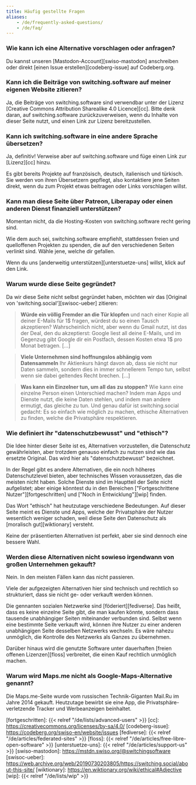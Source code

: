 ```yaml
---
title: Häufig gestellte Fragen
aliases:
    - /de/frequently-asked-questions/
    - /de/faq/
---
```


### Wie kann ich eine Alternative vorschlagen oder anfragen?

Du kannst unseren [Mastodon-Account][swiso-mastodon] anschreiben oder direkt [einen Issue erstellen][codeberg-issue] auf Codeberg.org.


### Kann ich die Beiträge von switching.software auf meiner eigenen Website zitieren?

Ja, die Beiträge von switching.software sind verwendbar unter der Lizenz [Creative Commons Attribution Sharealike 4.0 Licence][cc]. Bitte denk daran, auf switching.software zurückzuverweisen, wenn du Inhalte von dieser Seite nutzt, und einen Link zur Lizenz bereitzustellen.


### Kann ich switching.software in eine andere Sprache übersetzen?

Ja, definitiv! Verweise aber auf switching.software und füge einen Link zur [Lizenz][cc] hinzu.

Es gibt bereits Projekte auf französisch, deutsch, italienisch und türkisch. Sie werden von ihren Übersetzern gepflegt, also kontaktiere jene Seiten direkt, wenn du zum Projekt etwas beitragen oder Links vorschlagen willst.


### Kann man diese Seite über Patreon, Liberapay oder einen anderen Dienst finanziell unterstützen?

Momentan nicht, da die Hosting-Kosten von switching.software recht gering sind.

Wie dem auch sei, switching.software empfiehlt, stattdessen freien und quelloffenen Projekten zu spenden, die auf den verschiedenen Seiten verlinkt sind. Wähle jene, welche dir gefallen.

Wenn du uns [anderweitig unterstützen][unterstuetze-uns] willst, klick auf den Link.


### Warum wurde diese Seite gegründet?

Da wir diese Seite nicht selbst gegründet haben, möchten wir das [Original von 'switching.social'][swisoc-ueber] zitieren:

> **Würde ein völlig Fremder an die Tür klopfen** und nach einer Kopie all deiner E-Mails für 1$ fragen, würdest du so einen Tausch akzeptieren? Wahrscheinlich nicht, aber wenn du Gmail nutzt, ist das der Deal, den du akzeptierst: Google liest all deine E-Mails, und im Gegenzug gibt Google dir ein Postfach, dessen Kosten etwa 1$ pro Monat betragen. [...] 

> **Viele Unternehmen sind hoffnungslos abhängig vom Datensammeln** Ihr Aktienkurs hängt davon ab, dass sie nicht nur Daten sammeln, sondern dies in immer schnellerem Tempo tun, selbst wenn sie dabei geltendes Recht brechen. [...]

> **Was kann ein Einzelner tun, um all das zu stoppen?** Wie kann eine einzelne Person einen Unterschied machen? Indem man Apps und Dienste nutzt, die keine Daten stehlen, und indem man andere ermutigt, das gleiche zu tun. Und genau dafür ist switching.social gedacht: Es so einfach wie möglich zu machen, ethische Alternativen zu finden, welche die Privatsphäre respektieren.


### Wie definiert ihr "datenschutzbewusst" und "ethisch"?

Die Idee hinter dieser Seite ist es, Alternativen vorzustellen, die Datenschutz gewährleisten, aber trotzdem genauso einfach zu nutzen sind wie das ersetzte Original. Das wird hier als "datenschutzbewusst" bezeichnet.

In der Regel gibt es andere Alternativen, die ein noch höheres Datenschutzlevel bieten, aber technisches Wissen voraussetzen, das die meisten  nicht haben. Solche Dienste sind im Hauptteil der Seite nicht aufgelistet; aber einige könntest du in den Bereichen ["Fortgeschrittene Nutzer"][fortgeschritten] und ["Noch in Entwicklung"][wip] finden.

Das Wort "ethisch" hat heutzutage verschiedene Bedeutungen. Auf dieser Seite meint es Dienste und Apps, welche der Privatsphäre der Nutzer wesentlich weniger schaden, weil diese Seite den Datenschutz als [moralisch gut][wiktionary] versteht.

Keine der präsentierten Alternativen ist perfekt, aber sie sind dennoch eine bessere Wahl.


### Werden diese Alternativen nicht sowieso irgendwann von großen Unternehmen gekauft?

Nein. In den meisten Fällen kann das nicht passieren.

Viele der aufgezeigten Alternativen hier sind technisch und rechtlich so strukturiert, dass sie nicht ge- oder verkauft werden können.

Die gennanten sozialen Netzwerke sind [föderiert][fediverse]. Das heißt, dass es keine einzelne Seite gibt, die man kaufen könnte, sondern dass tausende unabhängiger Seiten miteinander verbunden sind. Selbst wenn eine bestimmte Seite verkauft wird, können ihre Nutzer zu einer anderen unabhängigen Seite desselben Netzwerks wechseln. Es wäre nahezu unmöglich, die Kontrolle des Netzwerks als Ganzes zu  übernehmen.

Darüber hinaus wird die genutzte Software unter dauerhaften [freien offenen Lizenzen][floss] verbreitet, die einen Kauf rechtlich unmöglich machen.


### Warum wird Maps.me nicht als Google-Maps-Alternative genannt?

Die Maps.me-Seite wurde vom russischen Technik-Giganten Mail.Ru im Jahre 2014 gekauft. Heutzutage bewirbt sie eine App, die Privatsphäre-verletzende Tracker und Werbeanzeigen beinhaltet.


[fortgeschritten]: {{< relref "/de/lists/advanced-users" >}}
[cc]: https://creativecommons.org/licenses/by-sa/4.0/
[codeberg-issue]: https://codeberg.org/swiso-en/website/issues
[fediverse]: {{< relref "/de/articles/federated-sites" >}}
[floss]: {{< relref "/de/articles/free-libre-open-software" >}}
[unterstuetze-uns]: {{< relref "/de/articles/support-us" >}}
[swiso-mastodon]: https://mstdn.swiso.org/@switchingsoftware
[swisoc-ueber]: https://web.archive.org/web/20190730203805/https://switching.social/about-this-site/
[wiktionary]: https://en.wiktionary.org/wiki/ethical#Adjective
[wip]: {{< relref "/de/lists/wip" >}}